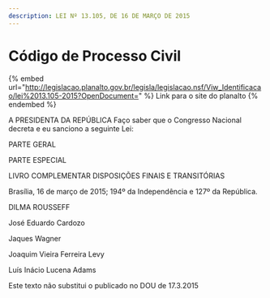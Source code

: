 ```yaml
---
description: LEI Nº 13.105, DE 16 DE MARÇO DE 2015
---
```


# Código de Processo Civil



{% embed url="http://legislacao.planalto.gov.br/legisla/legislacao.nsf/Viw_Identificacao/lei%2013.105-2015?OpenDocument=" %}
Link para o site do planalto
{% endembed %}

A PRESIDENTA DA REPÚBLICA Faço saber que o Congresso Nacional decreta e eu sanciono a seguinte Lei:

PARTE GERAL

PARTE ESPECIAL

LIVRO COMPLEMENTAR DISPOSIÇÕES FINAIS E TRANSITÓRIAS

Brasília, 16 de março de 2015; 194º da Independência e 127º da República.

DILMA ROUSSEFF

José Eduardo Cardozo

Jaques Wagner

Joaquim Vieira Ferreira Levy

Luís Inácio Lucena Adams

Este texto não substitui o publicado no DOU de 17.3.2015

